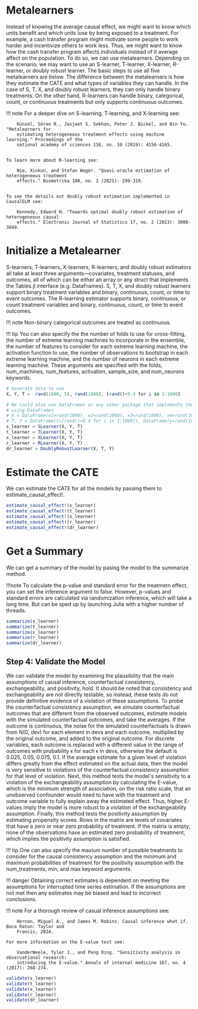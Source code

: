 # Metalearners
Instead of knowing the average causal effect, we might want to know which units benefit and 
which units lose by being exposed to a treatment. For example, a cash transfer program might 
motivate some people to work harder and incentivize others to work less. Thus, we might want 
to know how the cash transfer program affects individuals instead of it average affect on 
the population. To do so, we can use metalearners. Depending on the scenario, we may want to 
use an S-learner, T-learner, X-learner, R-learner, or doubly robust learner. The basic steps 
to use all five metalearners are below. The difference between the metalearners is how they 
estimate the CATE and what types of variables they can handle. In the case of S, T, X, and 
doubly robust learners, they can only handle binary treatments. On the other hand, 
R-learners can handle binary, categorical, count, or continuous treatments but only supports 
continuous outcomes.

!!! note
    For a deeper dive on S-learning, T-learning, and X-learning see:
    
        Künzel, Sören R., Jasjeet S. Sekhon, Peter J. Bickel, and Bin Yu. "Metalearners for 
        estimating heterogeneous treatment effects using machine learning." Proceedings of the 
        national academy of sciences 116, no. 10 (2019): 4156-4165.


    To learn more about R-learning see:
    
        Nie, Xinkun, and Stefan Wager. "Quasi-oracle estimation of heterogeneous treatment 
        effects." Biometrika 108, no. 2 (2021): 299-319.


    To see the details out doubly robust estimation implemented in CausalELM see:

        Kennedy, Edward H. "Towards optimal doubly robust estimation of heterogeneous causal 
        effects." Electronic Journal of Statistics 17, no. 2 (2023): 3008-3049.

# Initialize a Metalearner
S-learners, T-learners, X-learners, R-learners, and doubly robust estimators all take at 
least three arguments—covariates, treatment statuses, and outcomes, all of which can be 
either an array or any struct that implements the Tables.jl interface (e.g. DataFrames). S, 
T, X, and doubly robust learners support binary treatment variables and binary, continuous, 
count, or time to event outcomes. The R-learning estimator supports binary, continuous, or 
count treatment variables and binary, continuous, count, or time to event outcomes.

!!! note
    Non-binary categorical outcomes are treated as continuous.

!!! tip
    You can also specify the the number of folds to use for cross-fitting, the number of 
    extreme learning machines to incorporate in the ensemble, the number of features to 
    consider for each extreme learning machine, the activation function to use, the number 
    of observations to bootstrap in each extreme learning machine, and the number of neurons 
    in each extreme learning machine. These arguments are specified with the folds, 
    num_machines, num_features, activation, sample_size, and num\_neurons keywords.

```julia
# Generate data to use
X, Y, T =  rand(1000, 5), rand(1000), [rand()<0.4 for i in 1:1000]

# We could also use DataFrames or any other package that implements the Tables.jl API
# using DataFrames
# X = DataFrame(x1=rand(1000), x2=rand(1000), x3=rand(1000), x4=rand(1000), x5=rand(1000))
# T, Y = DataFrame(t=[rand()<0.4 for i in 1:1000]), DataFrame(y=rand(1000))
s_learner = SLearner(X, Y, T)
t_learner = TLearner(X, Y, T)
x_learner = XLearner(X, Y, T)
r_learner = RLearner(X, Y, T)
dr_learner = DoublyRobustLearner(X, T, Y)
```

# Estimate the CATE
We can estimate the CATE for all the models by passing them to estimate_causal_effect!.
```julia
estimate_causal_effect!(s_learner)
estimate_causal_effect!(t_learner)
estimate_causal_effect!(x_learner)
estimate_causal_effect!(r_learner)
estimate_causal_effect!(dr_lwarner)
```

# Get a Summary
We can get a summary of the model by pasing the model to the summarize method.

!!!note
    To calculate the p-value and standard error for the treatmetn effect, you can set the 
    inference argument to false. However, p-values and standard errors are calculated via 
    randomization inference, which will take a long time. But can be sped up by launching 
    Julia with a higher number of threads.

```julia
summarize(s_learner)
summarize(t_learner)
summarize(x_learner)
summarize(r_learner)
summarize(dr_learner)
```

## Step 4: Validate the Model
We can validate the model by examining the plausibility that the main assumptions of causal 
inference, counterfactual consistency, exchangeability, and positivity, hold. It should be 
noted that consistency and exchangeability are not directly testable, so instead, these 
tests do not provide definitive evidence of a violation of these assumptions. To probe the 
counterfactual consistency assumption, we simulate counterfactual outcomes that are 
different from the observed outcomes, estimate models with the simulated counterfactual 
outcomes, and take the averages. If the outcome is continuous, the noise for the simulated 
counterfactuals is drawn from N(0, dev) for each element in devs and each outcome, 
multiplied by the original outcome, and added to the original outcome. For discrete 
variables, each outcome is replaced with a different value in the range of outcomes with 
probability ϵ for each ϵ in devs, otherwise the default is 0.025, 0.05, 0.075, 0.1. If the 
average estimate for a given level of violation differs greatly from the effect estimated on 
the actual data, then the model is very sensitive to violations of the counterfactual 
consistency assumption for that level of violation. Next, this method tests the model's 
sensitivity to a violation of the exchangeability assumption by calculating the E-value, 
which is the minimum strength of association, on the risk ratio scale, that an unobserved 
confounder would need to have with the treatment and outcome variable to fully explain away 
the estimated effect. Thus, higher E-values imply the model is more robust to a violation of 
the exchangeability assumption. Finally, this method tests the positivity assumption by 
estimating propensity scores. Rows in the matrix are levels of covariates that have a zero 
or near zero probability of treatment. If the matrix is empty, none of the observations have 
an estimated zero probability of treatment, which implies the positivity assumption is 
satisfied.

!!! tip
    One can also specify the maxium number of possible treatments to consider for the causal 
    consistency assumption and the minimum and maximum probabilities of treatment for the 
    positivity assumption with the num\_treatments, min, and max keyword arguments.

!!! danger
    Obtaining correct estimates is dependent on meeting the assumptions for interrupted time 
    series estimation. If the assumptions are not met then any estimates may be biased and 
    lead to incorrect conclusions.

!!! note
    For a thorough review of casual inference assumptions see:

        Hernan, Miguel A., and James M. Robins. Causal inference what if. Boca Raton: Taylor and 
        Francis, 2024. 

    For more information on the E-value test see:

        VanderWeele, Tyler J., and Peng Ding. "Sensitivity analysis in observational research: 
        introducing the E-value." Annals of internal medicine 167, no. 4 (2017): 268-274.

```julia
validate(s_learner)
validate(t_learner)
validate(x_learner)
validate(r_learner)
validate(dr_learner)
```